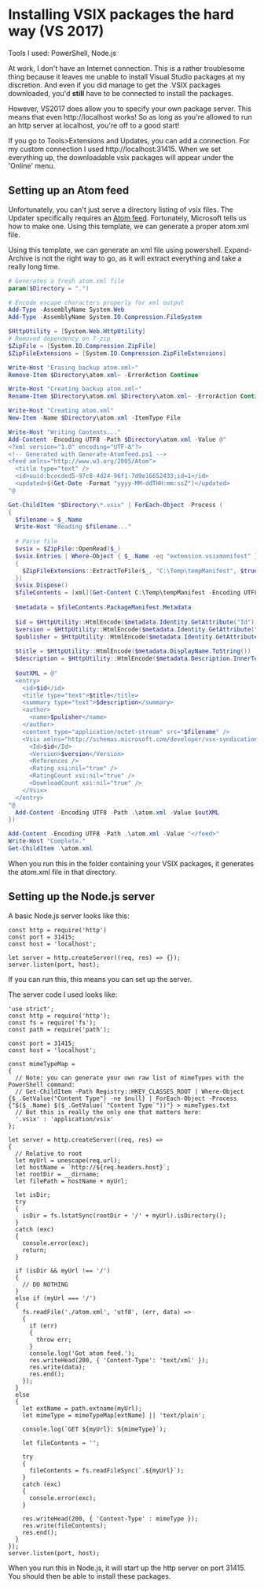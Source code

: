 Installing VSIX packages the hard way (VS 2017)
===============================================

Tools I used: PowerShell, Node.js

At work, I don't have an Internet connection. This is a rather troublesome thing because it leaves me unable to install Visual Studio packages at my discretion. And even if you did manage to get the .VSIX packages downloaded, you'd **still** have to be connected to install the packages.

However, VS2017 does allow you to specify your own package server. This means that even http://localhost works! So as long as you're allowed to run an http server at localhost, you're off to a good start!

If you go to Tools>Extensions and Updates, you can add a connection. For my custom connection I used http://localhost:31415. When we set everything up, the downloadable vsix packages will appear under the 'Online' menu.

## Setting up an Atom feed

Unfortunately, you can't just serve a directory listing of vsix files. The Updater specifically requires an [Atom feed](https://docs.microsoft.com/en-us/visualstudio/extensibility/how-to-create-an-atom-feed-for-a-private-gallery?view=vs-2017). Fortunately, Microsoft tells us how to make one. Using this template, we can generate a proper atom.xml file.

Using this template, we can generate an xml file using powershell. Expand-Archive is not the right way to go, as it will extract everything and take a really long time.

```powershell
# Generates a fresh atom.xml file
param($Directory = ".")

# Encode escape characters properly for xml output
Add-Type -AssemblyName System.Web
Add-Type -AssemblyName System.IO.Compression.FileSystem

$HttpUtility = [System.Web.HttpUtility]
# Removed dependency on 7-zip
$ZipFile = [System.IO.Compression.ZipFile]
$ZipFileExtensions = [System.IO.Compression.ZipFileExtensions]

Write-Host "Erasing backup atom.xml~"
Remove-Item $Directory\atom.xml~ -ErrorAction Continue

Write-Host "Creating backup atom.xml~"
Rename-Item $Directory\atom.xml $Directory\atom.xml~ -ErrorAction Continue

Write-Host "Creating atom.xml"
New-Item -Name $Directory\atom.xml -ItemType File

Write-Host "Writing Contents..."
Add-Content -Encoding UTF8 -Path $Directory\atom.xml -Value @"
<?xml version="1.0" encoding="UTF-8"?>
<!-- Generated with Generate-Atomfeed.ps1 -->
<feed xmlns="http://www.w3.org/2005/Atom">
  <title type="text" />
  <id>uuid:bcecded5-97c8-4d24-96f1-7d9e16652433;id=1</id>
  <updated>$(Get-Date -Format "yyyy-MM-ddTHH:mm:ssZ")</updated>
"@

Get-ChildItem "$Directory\*.vsix" | ForEach-Object -Process (
{
  $filename = $_.Name
  Write-Host "Reading $filename..."
  
  # Parse file
  $vsix = $ZipFile::OpenRead($_)
  $vsix.Entries | Where-Object { $_.Name -eq "extension.vsixmanifest" } | ForEach-Object -Process (
  {
    $ZipFileExtensions::ExtractToFile($_, "C:\Temp\tempManifest", $true)
  })
  $vsix.Dispose()
  $fileContents = [xml](Get-Content C:\Temp\tempManifest -Encoding UTF8)
  
  $metadata = $fileContents.PackageManifest.Metadata
  
  $id = $HttpUtility::HtmlEncode($metadata.Identity.GetAttribute("Id"))
  $version = $HttpUtility::HtmlEncode($metadata.Identity.GetAttribute("Version"))
  $publisher = $HttpUtility::HtmlEncode($metadata.Identity.GetAttribute("Publisher"))
  
  $title = $HttpUtility::HtmlEncode($metadata.DisplayName.ToString())
  $description = $HttpUtility::HtmlEncode($metadata.Description.InnerText)
  
  $outXML = @"
  <entry>
    <id>$id</id>
    <title type="text">$title</title>
    <summary type="text">$description</summary>
    <author>
      <name>$pulisher</name>
    </author>
    <content type="application/octet-stream" src="$filename" />
    <Vsix xmlns="http://schemas.microsoft.com/developer/vsx-syndication-schema/2010" xmlns:xsd="http://www.w3.org/2001/XMLSchema" xmlns:xsi="http://www.w3.org/2001/XMLSchema-instance" Version="$version">
      <Id>$id</Id>
      <Version>$version</Version>
      <References />
      <Rating xsi:nil="true" />
      <RatingCount xsi:nil="true" />
      <DownloadCount xsi:nil="true" />
    </Vsix>
  </entry>
"@
  Add-Content -Encoding UTF8 -Path .\atom.xml -Value $outXML
})

Add-Content -Encoding UTF8 -Path .\atom.xml -Value "</feed>"
Write-Host "Complete."
Get-ChildItem .\atom.xml
```

When you run this in the folder containing your VSIX packages, it generates the atom.xml file in that directory.

## Setting up the Node.js server

A basic Node.js server looks like this:

```es6
const http = require('http')
const port = 31415;
const host = 'localhost';

let server = http.createServer((req, res) => {});
server.listen(port, host);
```
If you can run this, this means you can set up the server.

The server code I used looks like:
```es6
'use strict';
const http = require('http');
const fs = require('fs');
const path = require('path');

const port = 31415;
const host = 'localhost';

const mimeTypeMap = 
{
  // Note: you can generate your own raw list of mimeTypes with the PowerShell command:
  // Get-ChildItem -Path Registry::HKEY_CLASSES_ROOT | Where-Object {$_.GetValue("Content Type") -ne $null} | ForEach-Object -Process {"$($_.Name) $($_.GetValue(`"Content Type`"))"} > mimeTypes.txt
  // But this is really the only one that matters here:
  '.vsix' : 'application/vsix'
};

let server = http.createServer((req, res) => 
{
  // Relative to root
  let myUrl = unescape(req.url);
  let hostName = `http://${req.headers.host}`;
  let rootDir = __dirname;
  let filePath = hostName + myUrl;
  
  let isDir;
  try
  {
    isDir = fs.lstatSync(rootDir + '/' + myUrl).isDirectory();
  }
  catch (exc)
  {
    console.error(exc);
    return;
  }
  
  if (isDir && myUrl !== '/')
  {
    // DO NOTHING
  }
  else if (myUrl === '/')
  {
    fs.readFile('./atom.xml', 'utf8', (err, data) =>
    {
      if (err)
      {
        throw err;
      }
      console.log('Got atom feed.');
      res.writeHead(200, { 'Content-Type': 'text/xml' });
      res.write(data);
      res.end();
    });
  }
  else
  {
    let extName = path.extname(myUrl);
    let mimeType = mimeTypeMap[extName] || 'text/plain';
    
    console.log(`GET ${myUrl}: ${mimeType}`);
    
    let fileContents = '';
    
    try
    {
      fileContents = fs.readFileSync(`.${myUrl}`);
    }
    catch (exc)
    {
      console.error(exc);
    }
    
    res.writeHead(200, { 'Content-Type' : mimeType });
    res.write(fileContents);
    res.end();
  }
});
server.listen(port, host);
```

When you run this in Node.js, it will start up the http server on port 31415. You should then be able to install these packages.
